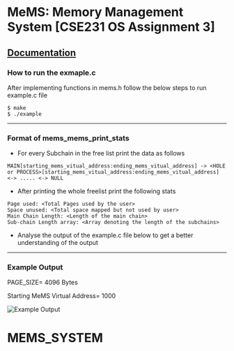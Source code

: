 # MeMS: Memory Management System [CSE231 OS Assignment 3]
[Documentation](https://docs.google.com/document/d/1Gs9kC3187lLrinvK1SueTc8dHCJ0QP43eRlrCRlXiCY/edit?usp=sharing)
---

### How to run the exmaple.c
After implementing functions in mems.h follow the below steps to run example.c file
```
$ make
$ ./example
```
---
### Format of mems_mems_print_stats
* For every Subchain in the free list print the data as follows 
```
MAIN[starting_mems_vitual_address:ending_mems_vitual_address] -> <HOLE or PROCESS>[starting_mems_vitual_address:ending_mems_vitual_address] <-> ..... <-> NULL
```
* After printing the whole freelist print the following stats
```
Page used: <Total Pages used by the user>
Space unused: <Total space mapped but not used by user>
Main Chain Length: <Length of the main chain>
Sub-chain Length array: <Array denoting the length of the subchains>
```
* Analyse the output of the example.c file below to get a better understanding of the output
---
### Example Output
PAGE_SIZE= 4096 Bytes

Starting MeMS Virtual Address= 1000

![Example Output](example_output.jpg)
# MEMS_SYSTEM
